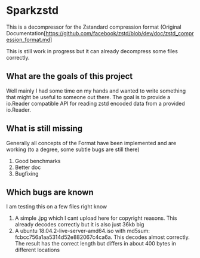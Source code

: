 # Sparkzstd
This is a decompressor for the Zstandard compression format (Original Documentation[https://github.com/facebook/zstd/blob/dev/doc/zstd_compression_format.md]

This is still work in progress but it can already decompress some files correctly.

## What are the goals of this project
Well mainly I had some time on my hands and wanted to write something that might be useful to someone out there.
The goal is to provide a io.Reader compatible API for reading zstd encoded data from a provided io.Reader.

## What is still missing
Generally all concepts of the Format have been implemented and are working (to a degree, some subtle bugs are still there)
1. Good benchmarks
2. Better doc
3. Bugfixing

## Which bugs are known
I am testing this on a few files right know
1. A simple .jpg which I cant upload here for copyright reasons. 
This already decodes correctly but it is also just 36kb big
2. A ubuntu 18.04.2-live-server-amd64.iso with md5sum: fcbcc756a1aa5314d52e882067c4ca6a. 
This decodes almost correctly. The result has the correct length but differs in about 400 bytes in different locations

